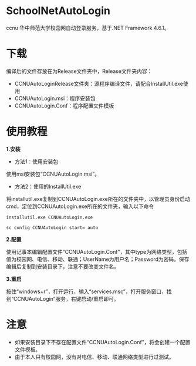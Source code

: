 # SchoolNetAutoLogin
ccnu 华中师范大学校园网自动登录服务，基于.NET Framework 4.6.1。

# 下载
编译后的文件存放在为Release文件夹中，Release文件夹内容：
+ CCNUAutoLoginRelease文件夹：源程序编译文件，请配合InstallUtil.exe使用
+ CCNUAutoLogin.msi：程序安装包
+ CCNUAutoLogin.Conf：程序配置文件模板

# 使用教程
**1.安装**
  + 方法1：使用安装包
  
  使用msi安装包“CCNUAutoLogin.msi”。
  
  + 方法2：使用的InstallUtil.exe
  
  将installutil.exe复制到CCNUAutoLogin.exe所在的文件夹中，以管理员身份启动cmd，定位到CCNUAutoLogin.exe所在的文件夹，输入以下命令

  ```dos
  installutil.exe CCNUAutoLogin.exe
  
  sc config CCNUAutoLogin start= auto
  ```

**2.配置**

使用记事本编辑配置文件“CCNUAutoLogin.Conf”，其中type为网络类型，包括值为校园网、电信、移动、联通；UserName为用户名；Password为密码。保存编辑后复制到安装目录下，注意不要改变文件名。

**3.重启**

按住“windows+r”，打开运行，输入“services.msc”，打开服务窗口，找到“CCNUAutoLogin”服务，右键启动/重启即可。

# 注意
+ 如果安装目录下不存在配置文件“CCNUAutoLogin.Conf”，将会创建一个配置文件模板。
+ 由于本人只有校园网，没有对电信、移动、联通网络类型进行过测试。
